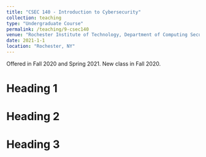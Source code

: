```yaml
---
title: "CSEC 140 - Introduction to Cybersecurity"
collection: teaching
type: "Undergraduate Course"
permalink: /teaching/9-csec140
venue: "Rochester Institute of Technology, Department of Computing Security"
date: 2021-1-1
location: "Rochester, NY"
---
```


Offered in Fall 2020 and Spring 2021. New class in Fall 2020.

Heading 1
======

Heading 2
======

Heading 3
======
